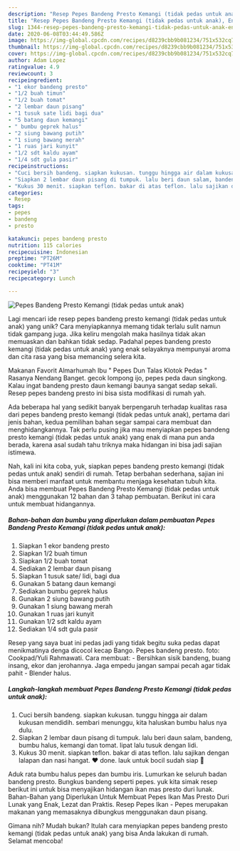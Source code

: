 ```yaml
---
description: "Resep Pepes Bandeng Presto Kemangi (tidak pedas untuk anak), Enak"
title: "Resep Pepes Bandeng Presto Kemangi (tidak pedas untuk anak), Enak"
slug: 1344-resep-pepes-bandeng-presto-kemangi-tidak-pedas-untuk-anak-enak
date: 2020-06-08T03:44:49.586Z
image: https://img-global.cpcdn.com/recipes/d8239cbb9b081234/751x532cq70/pepes-bandeng-presto-kemangi-tidak-pedas-untuk-anak-foto-resep-utama.jpg
thumbnail: https://img-global.cpcdn.com/recipes/d8239cbb9b081234/751x532cq70/pepes-bandeng-presto-kemangi-tidak-pedas-untuk-anak-foto-resep-utama.jpg
cover: https://img-global.cpcdn.com/recipes/d8239cbb9b081234/751x532cq70/pepes-bandeng-presto-kemangi-tidak-pedas-untuk-anak-foto-resep-utama.jpg
author: Adam Lopez
ratingvalue: 4.9
reviewcount: 3
recipeingredient:
- "1 ekor bandeng presto"
- "1/2 buah timun"
- "1/2 buah tomat"
- "2 lembar daun pisang"
- "1 tusuk sate lidi bagi dua"
- "5 batang daun kemangi"
- " bumbu geprek halus"
- "2 siung bawang putih"
- "1 siung bawang merah"
- "1 ruas jari kunyit"
- "1/2 sdt kaldu ayam"
- "1/4 sdt gula pasir"
recipeinstructions:
- "Cuci bersih bandeng. siapkan kukusan. tunggu hingga air dalam kukusan mendidih. sembari menunggu, kita haluskan bumbu halus nya dulu."
- "Siapkan 2 lembar daun pisang di tumpuk. lalu beri daun salam, bandeng, bumbu halus, kemangi dan tomat. lipat lalu tusuk dengan lidi."
- "Kukus 30 menit. siapkan teflon. bakar di atas teflon. lalu sajikan dengan lalapan dan nasi hangat. ♥ done. lauk untuk bocil sudah siap 👶"
categories:
- Resep
tags:
- pepes
- bandeng
- presto

katakunci: pepes bandeng presto 
nutrition: 115 calories
recipecuisine: Indonesian
preptime: "PT26M"
cooktime: "PT41M"
recipeyield: "3"
recipecategory: Lunch

---
```



![Pepes Bandeng Presto Kemangi (tidak pedas untuk anak)](https://img-global.cpcdn.com/recipes/d8239cbb9b081234/751x532cq70/pepes-bandeng-presto-kemangi-tidak-pedas-untuk-anak-foto-resep-utama.jpg)

Lagi mencari ide resep pepes bandeng presto kemangi (tidak pedas untuk anak) yang unik? Cara menyiapkannya memang tidak terlalu sulit namun tidak gampang juga. Jika keliru mengolah maka hasilnya tidak akan memuaskan dan bahkan tidak sedap. Padahal pepes bandeng presto kemangi (tidak pedas untuk anak) yang enak selayaknya mempunyai aroma dan cita rasa yang bisa memancing selera kita.

Makanan Favorit Almarhumah Ibu &#34; Pepes Dun Talas Klotok Pedas &#34; Rasanya Nendang Banget. gecok lompong ijo, pepes peda daun singkong. Kalau ingat bandeng presto daun kemangi baunya sangat sedap sekali. Resep pepes bandeng presto ini bisa sista modifikasi di rumah yah.

Ada beberapa hal yang sedikit banyak berpengaruh terhadap kualitas rasa dari pepes bandeng presto kemangi (tidak pedas untuk anak), pertama dari jenis bahan, kedua pemilihan bahan segar sampai cara membuat dan menghidangkannya. Tak perlu pusing jika mau menyiapkan pepes bandeng presto kemangi (tidak pedas untuk anak) yang enak di mana pun anda berada, karena asal sudah tahu triknya maka hidangan ini bisa jadi sajian istimewa.


Nah, kali ini kita coba, yuk, siapkan pepes bandeng presto kemangi (tidak pedas untuk anak) sendiri di rumah. Tetap berbahan sederhana, sajian ini bisa memberi manfaat untuk membantu menjaga kesehatan tubuh kita. Anda bisa membuat Pepes Bandeng Presto Kemangi (tidak pedas untuk anak) menggunakan 12 bahan dan 3 tahap pembuatan. Berikut ini cara untuk membuat hidangannya.

<!--inarticleads1-->

##### Bahan-bahan dan bumbu yang diperlukan dalam pembuatan Pepes Bandeng Presto Kemangi (tidak pedas untuk anak):

1. Siapkan 1 ekor bandeng presto
1. Siapkan 1/2 buah timun
1. Siapkan 1/2 buah tomat
1. Sediakan 2 lembar daun pisang
1. Siapkan 1 tusuk sate/ lidi, bagi dua
1. Gunakan 5 batang daun kemangi
1. Sediakan  bumbu geprek halus
1. Gunakan 2 siung bawang putih
1. Gunakan 1 siung bawang merah
1. Gunakan 1 ruas jari kunyit
1. Gunakan 1/2 sdt kaldu ayam
1. Sediakan 1/4 sdt gula pasir


Resep yang saya buat ini pedas jadi yang tidak begitu suka pedas dapat menikmatinya denga dicocol kecap Bango. Pepes bandeng presto. foto: Cookpad/Yuli Rahmawati. Cara membuat: - Bersihkan sisik bandeng, buang insang, ekor dan jerohannya. Jaga empedu jangan sampai pecah agar tidak pahit - Blender halus. 

<!--inarticleads2-->

##### Langkah-langkah membuat Pepes Bandeng Presto Kemangi (tidak pedas untuk anak):

1. Cuci bersih bandeng. siapkan kukusan. tunggu hingga air dalam kukusan mendidih. sembari menunggu, kita haluskan bumbu halus nya dulu.
1. Siapkan 2 lembar daun pisang di tumpuk. lalu beri daun salam, bandeng, bumbu halus, kemangi dan tomat. lipat lalu tusuk dengan lidi.
1. Kukus 30 menit. siapkan teflon. bakar di atas teflon. lalu sajikan dengan lalapan dan nasi hangat. ♥ done. lauk untuk bocil sudah siap 👶


Aduk rata bumbu halus pepes dan bumbu iris. Lumurkan ke seluruh badan bandeng presto. Bungkus bandeng seperti pepes. yuk kita simak resep berikut ini untuk bisa menyajikan hidangan ikan mas presto duri lunak. Bahan-Bahan yang Diperlukan Untuk Membuat Pepes Ikan Mas Presto Duri Lunak yang Enak, Lezat dan Praktis. Resep Pepes Ikan - Pepes merupakan makanan yang memasaknya dibungkus menggunakan daun pisang. 

Gimana nih? Mudah bukan? Itulah cara menyiapkan pepes bandeng presto kemangi (tidak pedas untuk anak) yang bisa Anda lakukan di rumah. Selamat mencoba!
